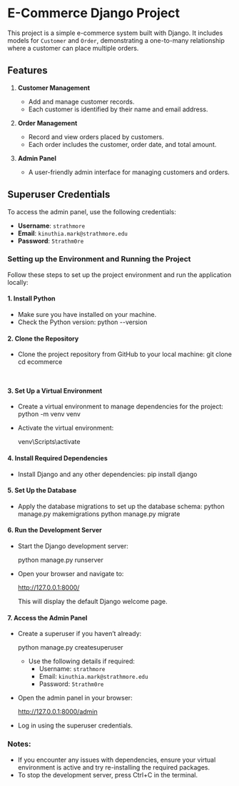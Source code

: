 # E-Commerce Django Project

This project is a simple e-commerce system built with Django. It includes models for `Customer` and `Order`, demonstrating a one-to-many relationship where a customer can place multiple orders.


## Features

1. **Customer Management**
   - Add and manage customer records.
   - Each customer is identified by their name and email address.

2. **Order Management**
   - Record and view orders placed by customers.
   - Each order includes the customer, order date, and total amount.

3. **Admin Panel**
   - A user-friendly admin interface for managing customers and orders.


## Superuser Credentials

To access the admin panel, use the following credentials:

- **Username**: `strathmore`
- **Email**: `kinuthia.mark@strathmore.edu`
- **Password**: `5trathm0re`



### Setting up the Environment and Running the Project

Follow these steps to set up the project environment and run the application locally:


#### 1. **Install Python**
- Make sure you have installed on your machine.
- Check the Python version:
  python --version

#### 2. **Clone the Repository**
- Clone the project repository from GitHub to your local machine:
  git clone <repository-url>
  cd ecommerce
  ```


#### 3. **Set Up a Virtual Environment**
- Create a virtual environment to manage dependencies for the project:
  python -m venv venv

- Activate the virtual environment:

    venv\Scripts\activate


#### 4. **Install Required Dependencies**
- Install Django and any other dependencies:
  pip install django

#### 5. **Set Up the Database**
- Apply the database migrations to set up the database schema:
  python manage.py makemigrations
  python manage.py migrate



#### 6. **Run the Development Server**
- Start the Django development server:

  python manage.py runserver
 
- Open your browser and navigate to:

  http://127.0.0.1:8000/

  This will display the default Django welcome page.


#### 7. **Access the Admin Panel**
- Create a superuser if you haven’t already:
 
  python manage.py createsuperuser

  - Use the following details if required:
    - Username: `strathmore`
    - Email: `kinuthia.mark@strathmore.edu`
    - Password: `5trathm0re`

- Open the admin panel in your browser:
  
  http://127.0.0.1:8000/admin
  
- Log in using the superuser credentials.


### Notes:
- If you encounter any issues with dependencies, ensure your virtual environment is active and try re-installing the required packages.
- To stop the development server, press Ctrl+C in the terminal.
